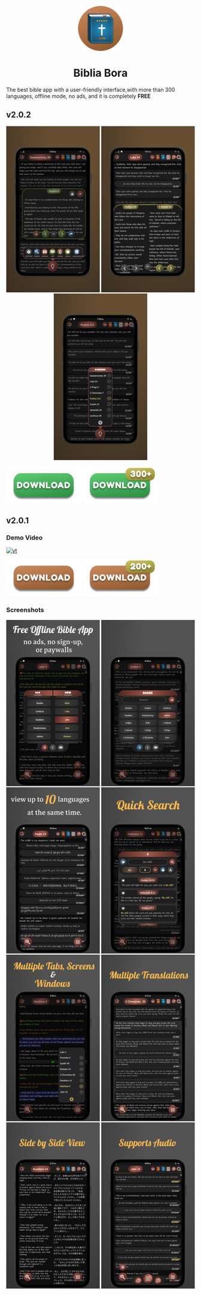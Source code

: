 <p align="center">
	<img src="https://github.com/prayzjomba/bibliabora/blob/main/logo/logo-circle.png" height="120px"/>
	<h1 align="center">Biblia Bora</h1>
</p>

The best bible app with a user-friendly interface,with more than 300 languages, offline mode, no ads, and it is completely **FREE**

## v2.0.2 
<p align="center">
	<img src="https://github.com/prayzjomba/bibliabora/blob/main/screenshots/v202-1.png" width="250px"/>
	<img src="https://github.com/prayzjomba/bibliabora/blob/main/screenshots/v202-2.png" width="250px"/>
	<img src="https://github.com/prayzjomba/bibliabora/blob/main/screenshots/v202-3.png" width="250px"/>
</p>

[![image1](https://github.com/prayzjomba/bibliabora/blob/main/logo/d1.png)](https://github.com/prayzjomba/bibliabora/releases/download/v2.0.2/BibliaBora_v2.0.2.apk)
[![image2](https://github.com/prayzjomba/bibliabora/blob/main/logo/d2.png)](https://github.com/prayzjomba/bibliabora/releases/download/v2.0.2/BibliaBora_v2.0.2-offline.apk)

## v2.0.1
### Demo Video
[![yt](https://img.youtube.com/vi/oKyG6YAMGNo/mqdefault.jpg)](https://www.youtube.com/shorts/oKyG6YAMGNo)


[![name](https://github.com/prayzjomba/bibliabora/blob/main/logo/download.png)](https://github.com/prayzjomba/bibliabora/releases/download/v2.0.1/BibliaBora_v2.0.1.apk)
[![name2](https://github.com/prayzjomba/bibliabora/blob/main/logo/download1.png)](https://github.com/prayzjomba/bibliabora/releases/download/v2.0.1/BibliaBora_v2.0.1-offline.apk)


### Screenshots
<p align="center">
	<img src="https://github.com/prayzjomba/bibliabora/blob/v2.0.1/screenshots/1.png" width="250px"/>
	<img src="https://github.com/prayzjomba/bibliabora/blob/v2.0.1/screenshots/2.png" width="250px"/>
	<img src="https://github.com/prayzjomba/bibliabora/blob/v2.0.1/screenshots/3.png" width="250px"/>
	<img src="https://github.com/prayzjomba/bibliabora/blob/v2.0.1/screenshots/4.png" width="250px"/>
	<img src="https://github.com/prayzjomba/bibliabora/blob/v2.0.1/screenshots/5.png" width="250px"/>
	<img src="https://github.com/prayzjomba/bibliabora/blob/v2.0.1/screenshots/6.png" width="250px"/>
	<img src="https://github.com/prayzjomba/bibliabora/blob/v2.0.1/screenshots/7.png" width="250px"/>
	<img src="https://github.com/prayzjomba/bibliabora/blob/v2.0.1/screenshots/8.png" width="250px"/>
</p>
